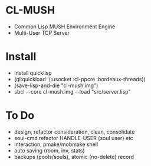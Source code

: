 # CL-MUSH

* Common Lisp MUSH Environment Engine
* Multi-User TCP Server

# Install
* install quicklisp
* (ql:quickload '(:usocket :cl-ppcre :bordeaux-threads))
* (save-lisp-and-die "cl-mush.img")
* sbcl --core cl-mush.img --load "src/server.lisp"


# To Do
* design, refactor consideration, clean, consolidate
* soul-cmd refactor HANDLE-USER (soul user) etc
* interaction, pmake/mobmake shell
* auto saving (room, inv, stats)
* backups (pools/souls), atomic (no-delete) record